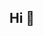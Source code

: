 ## Hi 👋

<!--
**brain-ai-create/brain-ai-create** is a ✨ _special_ ✨ repository because its `README.md` (this file) appears on your GitHub profile.

Here are some ideas to get you started:

Hi!👋

- 🧑‍💻I am a student who is majoring AI. 

-🌱I'm interested in Spiking Neural Network. 

-📫 I hope I could dedicate to this field someday!!
-->
